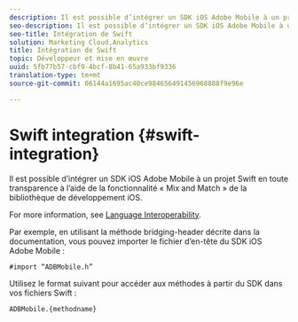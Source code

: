 ```yaml
---
description: Il est possible d’intégrer un SDK iOS Adobe Mobile à un projet Swift en toute transparence à l’aide de la fonctionnalité « Mix and Match » de la bibliothèque de développement iOS.
seo-description: Il est possible d’intégrer un SDK iOS Adobe Mobile à un projet Swift en toute transparence à l’aide de la fonctionnalité « Mix and Match » de la bibliothèque de développement iOS.
seo-title: Intégration de Swift
solution: Marketing Cloud,Analytics
title: Intégration de Swift
topic: Développeur et mise en œuvre
uuid: 5fb77b57-cbf9-4bcf-8b41-65a933bf9336
translation-type: tm+mt
source-git-commit: 06144a1695ac40ce984656491456968888f9e96e

---
```



# Swift integration {#swift-integration}

Il est possible d’intégrer un SDK iOS Adobe Mobile à un projet Swift en toute transparence à l’aide de la fonctionnalité « Mix and Match » de la bibliothèque de développement iOS.

For more information, see [Language Interoperability](https://developer.apple.com/documentation/swift#2984801.html).

Par exemple, en utilisant la méthode bridging-header décrite dans la documentation, vous pouvez importer le fichier d’en-tête du SDK iOS Adobe Mobile :

```
#import “ADBMobile.h”
```

Utilisez le format suivant pour accéder aux méthodes à partir du SDK dans vos fichiers Swift :

```
ADBMobile.{methodname}
```

